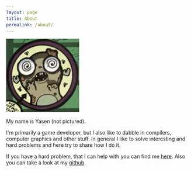 ```yaml
---
layout: page
title: About
permalink: /about/
---
```

<img src="/images/moose.png" width="200" height="200" />

My name is Yasen (not pictured). 

I'm primarily a game developer, but I also like to dabble in compilers, computer graphics and other stuff. In general I like to solve interesting and hard problems and here try to share how I do it. 

If you have a hard problem, that I can help with you can find me [here](mailto:y.atanasoff@gmail.com).
Also you can take a look at my [github](https://github.com/HypnoBeaverMoose).
